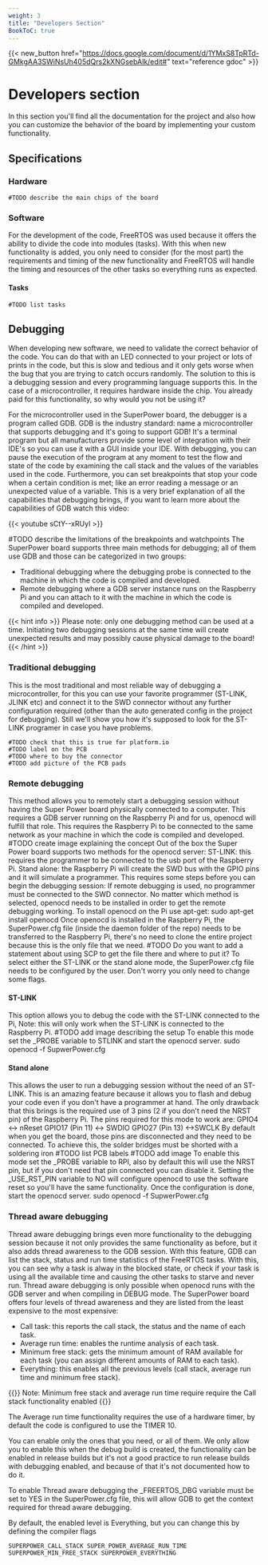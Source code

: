 ```yaml
---
weight: 3
title: "Developers Section"
BookToC: true
---
```


{{< new_button href="https://docs.google.com/document/d/1YMxS8TpRTd-GMkgAA3SWiNsUh405dQrs2kXNGsebAlk/edit#" text="reference gdoc" >}}

# Developers section
In this section you'll find all the documentation for the project and also how you can customize the behavior of the board by implementing your custom functionality.

## Specifications
### Hardware
    
    #TODO describe the main chips of the board

### Software

For the development of the code, FreeRTOS was used because it offers the ability to divide the code into modules (tasks).  With this when new functionality is added, you only need to consider (for the most part) the requirements and timing of the new functionality and FreeRTOS will handle the timing and resources of the other tasks so everything runs as expected.

#### Tasks

    #TODO list tasks

## Debugging
When developing new software, we need to validate the correct behavior of the code. You can do that with an LED connected to your project or lots of prints in the code, but this is slow and tedious and it only gets worse when the bug that you are trying to catch occurs randomly.  The solution to this is a debugging session and every programming language supports this.  In the case of a microcontroller, it requires hardware inside the chip.  You already paid for this functionality, so why would you not be using it?

For the microcontroller used in the SuperPower board, the debugger is a program called GDB.  GDB is the industry standard: name a microcontroller that supports debugging and it's going to support GDB!  It's a terminal program but all manufacturers provide some level of integration with their IDE's so you can use it with a GUI inside your IDE.
With debugging, you can pause the execution of the program at any moment to test the flow and state of the code by examining the call stack and the values of the variables used in the code. Furthermore, you can set breakpoints that stop your code when a certain condition is met; like an error reading a message or an unexpected value of a variable.  This is a very brief explanation of all the capabilities that debugging brings, if you want to learn more about the capabilities of GDB watch this video: 

{{< youtube sCtY--xRUyI >}}

#TODO describe the limitations of the breakpoints and watchpoints
The SuperPower board supports three main methods for debugging; all of them use GDB and those can be categorized in two groups:

 * Traditional debugging where the debugging probe is connected to the machine in which the code is compiled and developed.
 * Remote debugging where a GDB server instance runs on the Raspberry Pi and you can attach to it with the machine in which the code is compiled and developed.

{{< hint info >}} 
Please note: only one debugging method can be used at a time.  Initiating two debugging sessions at the same time will create unexpected results and may possibly cause physical damage to the board!
{{< /hint >}}

### Traditional debugging
This is the most traditional and most reliable way of debugging a microcontroller, for this you can use your favorite programmer (ST-LINK, JLINK etc) and connect it to the SWD connector without any further configuration required (other than the auto generated config in the project for debugging). Still we'll show you how it's supposed to look for the ST-LINK programer in case you have problems.

    #TODO check that this is true for platform.io
    #TODO label on the PCB
    #TODO where to buy the connector
    #TODO add picture of the PCB pads

### Remote debugging
This method allows you to remotely start a debugging session without having the Super Power board physically connected to a computer.  This requires a GDB server running on the Raspberry Pi and for us, openocd will fulfill that role.  This requires the Raspberry Pi to be connected to the same network as your machine in which the code is compiled and developed.
#TODO create image explaining the concept
Out of the box the Super Power board supports two methods for the openocd server:
ST-LINK: this requires the programmer to be connected to the usb port of the Raspberry Pi.
Stand alone: the Raspberry Pi will create the SWD bus with the GPIO pins and it will simulate a programmer.
This requires some steps before you can begin the debugging session:
If remote debugging is used, no programmer must be connected to the SWD connector.
No matter which method is selected, openocd needs to be installed in order to get the remote debugging working.  To install openocd on the Pi use apt-get:
sudo apt-get install openocd
Once openocd is installed in the Raspberry Pi, the SuperPower.cfg file (inside the daemon folder of the repo) needs to be transferred to the Raspberry Pi, there's no need to clone the entire project because this is the only file that we need.
#TODO Do you want to add a statement about using SCP to get the file there and where to put it?
To select either the ST-LINK or the stand alone mode, the SuperPower.cfg file needs to be configured by the user.  Don't worry you only need to change some flags.

#### ST-LINK
This option allows you to debug the code with the ST-LINK connected to the Pi,
Note: this will only work when the ST-LINK is connected to the Raspberry Pi.
#TODO add image describing the setup To enable this mode set the _PROBE variable to STLINK and start the openocd server.
sudo openocd -f SupwerPower.cfg

#### Stand alone
This allows the user to run a debugging session without the need of an ST-LINK. This is an amazing feature because it allows you to flash and debug your code even if you don't have a programmer at hand.  The only drawback that this brings is the required use of 3 pins (2 if you don't need the NRST pin) of the Raspberry Pi.  The pins required for this mode to work are:
GPIO4 <-> nReset 
GPIO17 (Pin 11) <-> SWDIO 
GPIO27 (Pin 13) <->SWCLK
By default when you get the board, those pins are disconnected and they need to be connected.  To achieve this, the solder bridges must be shorted with a soldering iron #TODO list PCB labels #TODO add image To enable this mode set the _PROBE variable to RPI, also by default this will use the NRST pin, but if you don't need that pin connected you can disable it.  Setting the _USE_RST_PIN variable to NO will configure openocd to use the software reset so you'll have the same functionality.  Once the configuration is done, start the openocd server.
sudo openocd -f SupwerPower.cfg

### Thread aware debugging
Thread aware debugging brings even more functionality to the debugging session because it not only provides the same functionality as before, but it also adds thread awareness to the GDB session.  With this feature, GDB can list the stack, status and run time statistics of the FreeRTOS tasks.  With this, you can see why a task is alway in the blocked state, or check if your task is using all the available time and causing the other tasks to starve and never run.
Thread aware debugging is only possible when openocd runs with the GDB server and when compiling in DEBUG mode.
The SuperPower board offers four levels of thread awareness and they are listed from the least expensive to the most expensive:

* Call task: this reports the call stack, the status and the name of each task.
* Average run time: enables the runtime analysis of each task.
* Minimum free stack: gets the minimum amount of RAM available for each task (you can assign different amounts of RAM to each task).
* Everything: this enables all the previous levels (call stack, average run time and minimum free stack).

{{<hint info>}} 
Note: Minimum free stack and average run time require require the Call stack functionality enabled
{{</hint>}}


The Average run time functionality requires the use of a hardware timer, by default the code is configured to use the TIMER 10.

You can enable only the ones that you need, or all of them.  We only allow you to enable this when the debug build is created, the functionality can be enabled in release builds but it's not a good practice to run release builds with debugging enabled, and because of that it's not documented how to do it.

To enable Thread aware debugging the _FREERTOS_DBG variable must be set to YES in the SuperPower.cfg file, this will allow GDB to get the context required for thread aware debugging.

By default, the enabled level is Everything, but you can change this by defining the compiler flags

    SUPERPOWER_CALL_STACK SUPER_POWER_AVERAGE_RUN_TIME SUPERPOWER_MIN_FREE_STACK SUPERPOWER_EVERYTHING

